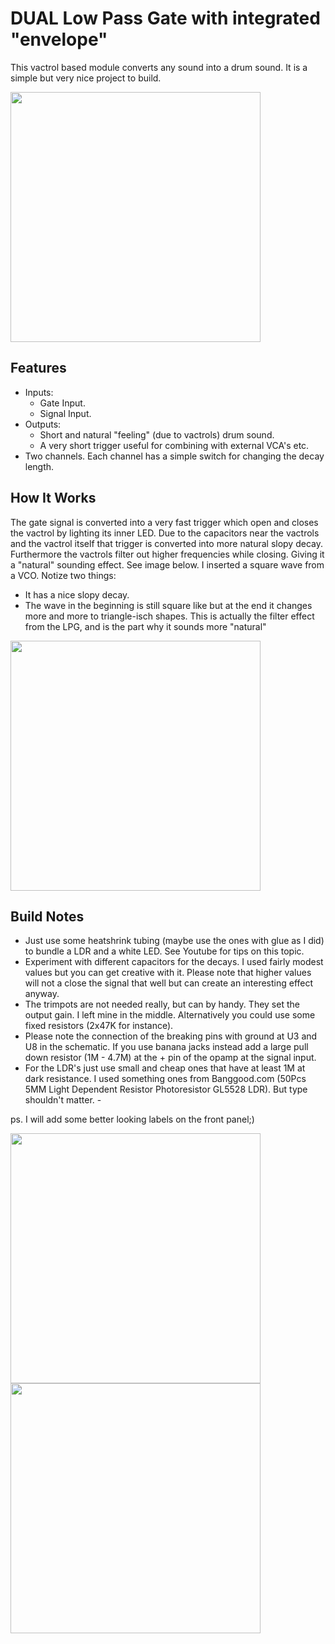 # DUAL Low Pass Gate with integrated "envelope"
This vactrol based module converts any sound into a drum sound. It is a simple but very nice project to build.

<img src="https://raw.githubusercontent.com/PierreIsCoding/sdiy/main/LPG/images/20210906_212035.jpg" height="400" />

## Features
- Inputs:
  - Gate Input.
  - Signal Input.
- Outputs:
  - Short and natural "feeling" (due to vactrols) drum sound.
  - A very short trigger useful for combining with external VCA's etc.
- Two channels. Each channel has a simple switch for changing the decay length.


## How It Works
The gate signal is converted into a very fast trigger which open and closes the vactrol by lighting its inner LED. Due to the capacitors near the vactrols and the vactrol itself that trigger is converted into more natural slopy decay. Furthermore the vactrols filter out higher frequencies while closing. Giving it a "natural" sounding effect. See image below. I inserted a square wave from a VCO. Notize two things:

- It has a nice slopy decay.
- The wave in the beginning is still square like but at the end it changes more and more to triangle-isch shapes. This is actually the filter effect from the LPG, and is the part why it sounds more "natural"

<img src="https://raw.githubusercontent.com/PierreIsCoding/sdiy/main/LPG/images/20210907_183115.jpg" height="400" />




## Build Notes
- Just use some heatshrink tubing (maybe use the ones with glue as I did) to bundle a LDR and a white LED. See Youtube for tips on this topic.
- Experiment with different capacitors for the decays. I used fairly modest values but you can get creative with it. Please note that higher values will not a close the signal that well but can create an interesting effect anyway.
- The trimpots are not needed really, but can by handy. They set the output gain. I left mine in the middle. Alternatively you could use some fixed resistors (2x47K for instance).
- Please note the connection of the breaking pins with ground at U3 and U8 in the schematic. If you use banana jacks instead add a large pull down resistor (1M - 4.7M) at the + pin of the opamp at the signal input.
- For the LDR's just use small and cheap ones that have at least 1M at dark resistance. I used something ones from Banggood.com (50Pcs 5MM Light Dependent Resistor Photoresistor GL5528 LDR). But type shouldn't matter. - 

ps. I will add some better looking labels on the front panel;)

<img src="https://raw.githubusercontent.com/PierreIsCoding/sdiy/main/LPG/images/front.jpg" height="400" />
<img src="https://raw.githubusercontent.com/PierreIsCoding/sdiy/main/LPG/images/20210906_211956.jpg" height="400" />



